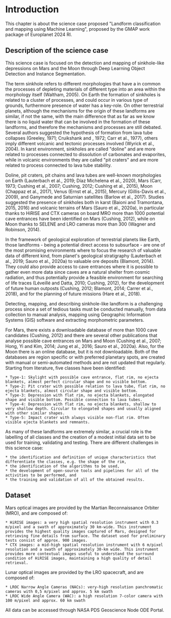 # Introduction

This chapter is about the science case proposed "Landform classification and mapping using Machine Learning", proposed by the GMAP work package of Europlanet 2024 RI.

## Description of the science case

This science case is focused on the detection and mapping of sinkhole-like depressions on Mars and the Moon through Deep Learning Object Detection and Instance Segmentation.

The term sinkhole refers to different morphologies that have a in common the processes of depleting materials of different type into an area within the morphology itself (Waltham, 2005). On Earth the formation of sinkholes is related to a cluster of  processes, and could occur in various type of grounds, furthermore presence of water has a key-role. On other terrestrial planets, although the mechanisms for the origin of these landforms are similar, if not the same, with the main difference that as far as we know there is no liquid water that can be involved in the formation of these landforms, and therefore the mechanisms and processes are still debated. Several authors suggested the hypothesis of formation from lava tube collapses (Greeley, 1971; Cruikshank and , 1972; Carr et al., 1977), others imply different volcanic and tectonic processes involved (Wyrick et al., 2004). In karst environment, sinkholes are called "doline" and are more related to processes connected to dissolution of carbonates and evaporites, while in volcanic environments they are called "pit craters" and are more related to process connected to lava tube stability.

Doline, pit craters, pit chains and lava tubes are well-known morphologies on Earth (Lauterbach et al., 2019; Díaz Michelena et al., 2020), Mars (Carr, 1973; Cushing et al., 2007; Cushing, 2012; Cushing et al., 2015), Moon (Chappaz et al., 2017), Venus (Ernst et al., 2015), Mercury (Gillis-Davis et al., 2009), and Ganymede and Saturnian satellites (Barlow et al., 2017). Studies suggested the presence of sinkholes both in karst (Baioni and Tramontana, 2015, 2016) and volcanic terrains of Mars (Sauro et al., 2020a), in particular thanks to HiRISE and CTX cameras on board MRO more than 1000 potential cave entrances have been identified on Mars (Cushing, 2012), while on Moon thanks to SELENE and LRO cameras more than 300 (Wagner and Robinson, 2014).

In the framework of geological exploration of terrestrial planets like Earth, those landforms - being a potential direct access to subsurface - are one of the most promising environments where to focus the research of valuable data of different kind, from planet's geological stratigraphy (Lauterbach et al., 2019; Sauro et al., 2020a) to valuable ore deposits (Blamont, 2014). They could also provide access to cave entrances where it is possible to gather even more data since caves are a natural shelter from cosmic radiation, and thus potentially provide a feasible environment for searching of life traces (Léveillé and Datta, 2010; Cushing, 2012), for the development of future human outposts (Cushing, 2012; Blamont, 2014; Carrer et al., 2018), and for the planning of future missions (Hare et al., 2018).

 Detecting, mapping, and describing sinkhole-like landform is a challenging process since a set of tedious tasks must be conducted manually, from data collection to manual analysis, mapping using Geographic Information Systems (GIS) software and extracting morphometric parameters.

For Mars, there exists a downloadable database of more than 1000 cave candidates (Cushing, 2012) and there are several other publications that analyse possible cave entrances on Mars and Moon (Cushing et al., 2007; Hong, Yi and Kim, 2014; Jung et al., 2016; Sauro et al., 2020a). Also, for the Moon there is an online database, but it is not downloadable. Both of the databases are region specific or with preferred planetary spots, are created with manual or semi-automated methods and are not updated that regularly. Starting from literature, five classes have been identified:

    * Type-1: Skylight with possible cave entrance, flat rim, no ejecta blankets, almost perfect circular shape and no visible bottom.
    * Type-2: Pit crater with possible relation to lava tube, flat rim, no ejecta blankets, almost circular shape and visible bottom.
    * Type-3: Depression with flat rim, no ejecta blankets, elongated shape and visible bottom. Possible connection to lava tubes.
    * Type-4: Depression with flat rim, no ejecta blankets, shallow to very shallow depth. Circular to elongated shapes and usually aligned with other similar shapes.
    * Type-5: Impact crater with always visible non-flat rim. Often visible ejecta blankets and remnants.

As many of these landforms are extremely similar, a crucial role is the labelling of all classes and the creation of a modest initial data set to be used for training, validating and testing.
There are different challenges in this science case:

    * the identification and definition of unique characteristics that differentiate the classes, e.g. the shape of the rim,
    * the identification of the algorithms to be used,
    * the development of open-source tools and pipelines for all of the activities to be performed, and
    * the training and validation of all of the obtained results.

## Dataset

Mars optical images are provided by the Martian Reconnaissance Orbiter (MRO), and are composed of:

    * HiRISE images: a very high spatial resolution instrument with 0.3 m/pixel and a swath of approximately 30 km-wide. This instrument provides the highest quality images captured of Mars, designed for retrieving fine details from surface. The dataset used for preliminary tests consist of approx. 900 images.
    * CTX images: a mid-high spatial resolution instrument with 6 m/pixel resolution and a swath of approximately 30-km wide. This instrument provides more contextual images useful to understand the surround condition of HiRISE images, maintaining a high quality of detail retrieval.

Lunar optical images are provided by the LRO spacecraft, and are composed of:

    * LROC Narrow Angle Cameras (NACs): very-high resolution panchromatic cameras with 0,5 m/pixel and approx. 5 km swath
    * LROC Wide Angle Camera (WAC): a high resolution 7-color camera with 100 m/pixel and approx. 60 km swath

All data can be accessed through NASA PDS Geoscience Node ODE Portal.
